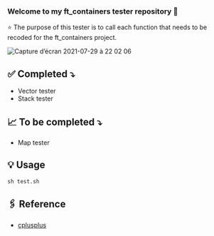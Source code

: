 ### Welcome to my ft_containers tester repository 👋

⭐️ The purpose of this tester is to call each function that needs to be recoded for the ft_containers project.

![Capture d’écran 2021-07-29 à 22 02 06](https://user-images.githubusercontent.com/22601713/127558217-d1137776-721d-437e-93a6-bb9067a3354a.png)

## ✅ Completed ⤵️
- Vector tester
- Stack tester

## 📈 To be completed ⤵️
- Map tester

## 💡 Usage
```
sh test.sh
```

## 🖇 Reference
- [cplusplus](https://www.cplusplus.com/reference/)
